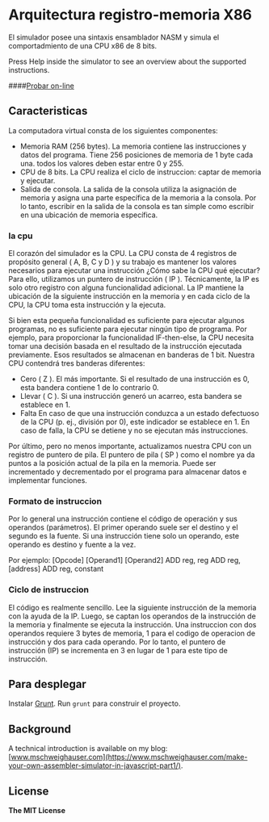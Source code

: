 # Arquitectura registro-memoria X86
El simulador posee una sintaxis ensamblador NASM y simula el comportadmiento de una CPU x86 de 8 bits.

Press Help inside the simulator to see an overview about the supported instructions.

####<a href="http://ruiz-jose.github.io/arq-registro-x86/index.html" target="_blank">Probar on-line</a>

## Caracteristicas
La computadora virtual consta de los siguientes componentes:
- Memoria RAM (256 bytes). La memoria contiene las instrucciones y datos del programa. Tiene 256 posiciones de memoria de 1 byte cada una. todos los valores deben estar entre 0 y 255.
- CPU de 8 bits. La CPU realiza el ciclo de instruccion: captar de memoria y ejecutar.
- Salida de consola. La salida de la consola utiliza la asignación de memoria y asigna una parte específica de la memoria a la consola. Por lo tanto, escribir en la salida de la consola es tan simple como escribir en una ubicación de memoria específica.

### la cpu
El corazón del simulador es la CPU. La CPU consta de 4 registros de propósito general ( A, B, C y D ) y su trabajo es mantener los valores necesarios para ejecutar una instrucción ¿Cómo sabe la CPU qué ejecutar? Para ello, utilizamos un puntero de instrucción ( IP ). Técnicamente, la IP es solo otro registro con alguna funcionalidad adicional. La IP mantiene la ubicación de la siguiente instrucción en la memoria y en cada ciclo de la CPU, la CPU toma esta instrucción y la ejecuta.

Si bien esta pequeña funcionalidad es suficiente para ejecutar algunos programas, no es suficiente para ejecutar ningún tipo de programa. Por ejemplo, para proporcionar la funcionalidad IF-then-else, la CPU necesita tomar una decisión basada en el resultado de la instrucción ejecutada previamente. Esos resultados se almacenan en banderas de 1 bit. Nuestra CPU contendrá tres banderas diferentes:

- Cero ( Z ). El más importante. Si el resultado de una instrucción es 0, esta bandera contiene 1 de lo contrario 0.
- Llevar ( C ). Si una instrucción generó un acarreo, esta bandera se establece en 1.
- Falta En caso de que una instrucción conduzca a un estado defectuoso de la CPU (p. ej., división por 0), este indicador se establece en 1. En caso de falla, la CPU se detiene y no se ejecutan más instrucciones.

Por último, pero no menos importante, actualizamos nuestra CPU con un registro de puntero de pila. El puntero de pila ( SP ) como el nombre ya da puntos a la posición actual de la pila en la memoria. Puede ser incrementado y decrementado por el programa para almacenar datos e implementar funciones.

### Formato de instruccion
Por lo general una instrucción contiene el código de operación y sus operandos (parámetros). El primer operando suele ser el destino y el segundo es la fuente. Si una instrucción tiene solo un operando, este operando es destino y fuente a la vez.

Por ejemplo: 
[Opcode] [Operand1] [Operand2]
ADD     reg,       reg
ADD     reg,       [address]
ADD     reg,       constant

### Ciclo de instruccion
El código es realmente sencillo. Lee la siguiente instrucción de la memoria con la ayuda de la IP. Luego, se captan los operandos de la instrucción de la memoria y finalmente se ejecuta la instrucción.
Una instruccion con dos operandos requiere 3 bytes de memoria, 1 para el codigo de operacion de instrucción y dos para cada operando. Por lo tanto, el puntero de instrucción (IP) se incrementa en 3 en lugar de 1 para este tipo de instrucción.


## Para desplegar
Instalar <a href="http://www.gruntjs.com/" target="_blank">Grunt</a>.
Run `grunt` para construir el proyecto.

## Background
A technical introduction is available on my blog: [www.mschweighauser.com](https://www.mschweighauser.com/make-your-own-assembler-simulator-in-javascript-part1/).

## License
**The MIT License**